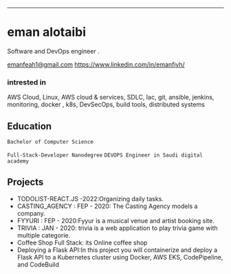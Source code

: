 
---
# eman alotaibi 
Software and DevOps engineer .

<div id="webaddress">
<a href="emanfeah1@gmail.com">emanfeah1@gmail.com</a>
<a href="www.linkedin.com/in/emanfiyh/"> https://www.linkedin.com/in/emanfiyh/</a>
</div>


### intrested in

AWS Cloud, Linux, AWS cloud & services, SDLC, Iac, git, ansible, jenkins, monitoring, docker , k8s, DevSecOps, build tools, distributed systems



## Education

`Bachelor of Computer Science`

`Full-Stack-Developer Nanodegree`
`
DEVOPS Engineer in Saudi digital academy `
## Projects

- TODOLIST-REACT.JS -2022:Organizing daily tasks.
- CASTING_AGENCY : FEP - 2020: The Casting Agency models a company.
- FYYURI : FEP - 2020:Fyyur is a musical venue and artist booking site.
- TRIVIA : JAN - 2020: trivia is a web application to play trivia game with multiple categorie.
- Coffee Shop Full Stack: its Online coffee shop 
- Deploying a Flask API:In this project you will containerize and deploy a Flask API to a Kubernetes cluster using Docker, AWS EKS, CodePipeline, and CodeBuild
<!-- ### Footer

Last updated: June 2022 -->

